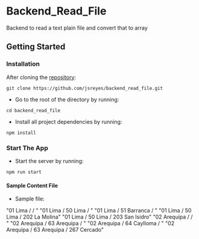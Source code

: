 # Backend_Read_File

Backend to read a text plain file and convert that to array

## Getting Started

### Installation

After cloning the [repository](https://github.com/jsreyes/backend_read_file):

```
git clone https://github.com/jsreyes/backend_read_file.git
```

- Go to the root of the directory by running:

```
cd backend_read_file
```

- Install all project dependencies by running:

```
npm install
```

### Start The App

- Start the server by running:

```
npm run start
```

#### Sample Content File

- Sample file:

"01 Lima /  / "
"01 Lima / 50 Lima / "
"01 Lima / 51 Barranca / "
"01 Lima / 50 Lima / 202 La Molina"
"01 Lima / 50 Lima / 203 San Isidro"
"02 Arequipa /  / "
"02 Arequipa / 63 Arequipa / "
"02 Arequipa / 64 Caylloma / "
"02 Arequipa / 63 Arequipa / 267 Cercado"
